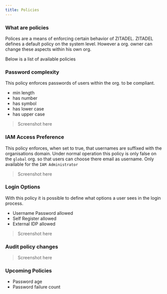 ```yaml
---
title: Policies
---
```


### What are policies

Polices are a means of enforcing certain behavior of ZITADEL.
ZITADEL defines a default policy on the system level. However a org. owner can change these aspects within his own org.

Below is a list of available policies

### Password complexity

This policy enforces passwords of users within the org. to be compliant.

- min length
- has number
- has symbol
- has lower case
- has upper case

> Screenshot here

### IAM Access Preference

This policy enforces, when set to true, that usernames are suffixed with the organisations domain.
Under normal operation this policy is only false on the `global` org. so that users can choose there email as username.
Only available for the `IAM Administrator`

> Screenshot here

### Login Options

With this policy it is possible to define what options a user sees in the login process.

- Username Password allowed
- Self Register allowed
- External IDP allowed

> Screenshot here

### Audit policy changes

> Screenshot here

### Upcoming Policies

- Password age
- Password failure count
